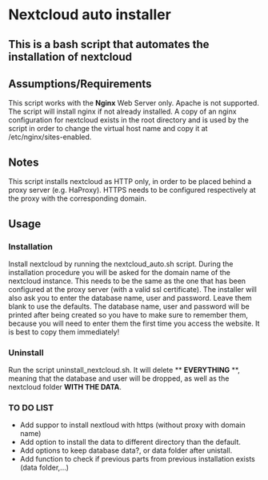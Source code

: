 # Nextcloud auto installer

## This is a bash script that automates the installation of nextcloud

## Assumptions/Requirements
<p>This script works with the <b>Nginx</b> Web Server only. Apache is not supported. The script will install nginx if not already installed. A copy of an nginx configuration for nextcloud exists in the root directory and is used by the script in order to change the virtual host name and copy it at /etc/nginx/sites-enabled.</p>

## Notes
<p>This script installs nextcloud as HTTP only, in order to be placed behind a proxy server (e.g. HaProxy). HTTPS needs to be configured respectively at the proxy with the corresponding domain. </p>

## Usage
### Installation
<p>Install nextcloud by running the nextcloud_auto.sh script. During the installation procedure you will be asked for the domain name of the nextcloud instance. This needs to be the same as the one that has been configured at the proxy server (with a valid ssl certificate). The installer will also ask you to enter the database name, user and password. Leave them blank to use the defaults. The database name, user and password will be printed after being created so you have to make sure to remember them, because you will need to enter them the first time you access the website. It is best to copy them immediately!</p>

### Uninstall
<p>Run the script uninstall_nextcloud.sh. It will delete ** <b>EVERYTHING</b> **, meaning that the database and user will be dropped, as well as the nextcloud folder <b>WITH THE DATA</b>.</p>

### TO DO LIST
- Add suppor to install nextloud with https (without proxy with domain name)
- Add option to install the data to different directory than the default.
- Add options to keep database data?, or data folder after unistall.
- Add function to check if previous parts from previous installation exists (data folder,...)
